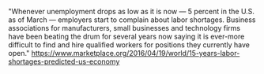 "Whenever unemployment drops as low as it is now — 5 percent in the U.S. as of March — employers start to complain about labor shortages. Business associations for manufacturers, small businesses and technology firms have been beating the drum for several years now saying it is ever-more difficult to find and hire qualified workers for positions they currently have open."
https://www.marketplace.org/2016/04/19/world/15-years-labor-shortages-predicted-us-economy

